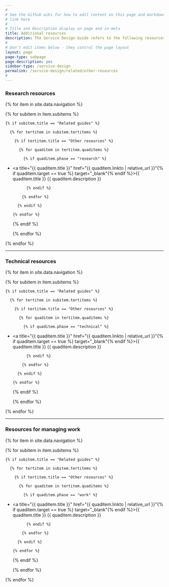 ```yaml
---
#
# See the Github wiki for how to edit content on this page and markdown styles you can use:
# link here
#
# Title and Description display on page and in meta
title: Additional resources
description: The Service Design Guide refers to the following resources. They're collected here for easy reference.
#
# Don't edit items below - they control the page layout
layout: page
page-type: subpage
page-description: yes
sidebar-type: /service-design
permalink: /service-design/related/other-resources
#
---
```


### Research resources

{% for item in site.data.navigation %}

  {% for subitem in item.subitems %}

    {% if subitem.title == "Related guides" %}

      {% for tertitem in subitem.tertitems %}

        {% if tertitem.title == "Other resources" %}

          {% for quaditem in tertitem.quaditems %}

            {% if quaditem.phase == "research" %}

* <a title="{{ quaditem.title }}" href="{{ quaditem.linkto | relative_url }}"{% if quaditem.target == true %} target="_blank"{% endif %}>{{ quaditem.title }}</a>
{{ quaditem.description }}

            {% endif %}

          {% endfor %}

        {% endif %}

      {% endfor %}

    {% endif %}

  {% endfor %}

{% endfor %}

<hr>

### Technical resources

{% for item in site.data.navigation %}

  {% for subitem in item.subitems %}

    {% if subitem.title == "Related guides" %}

      {% for tertitem in subitem.tertitems %}

        {% if tertitem.title == "Other resources" %}

          {% for quaditem in tertitem.quaditems %}

            {% if quaditem.phase == "technical" %}

* <a title="{{ quaditem.title }}" href="{{ quaditem.linkto | relative_url }}"{% if quaditem.target == true %} target="_blank"{% endif %}>{{ quaditem.title }}</a>
{{ quaditem.description }}

            {% endif %}

          {% endfor %}

        {% endif %}

      {% endfor %}

    {% endif %}

  {% endfor %}

{% endfor %}


<hr>

### Resources for managing work

{% for item in site.data.navigation %}

  {% for subitem in item.subitems %}

    {% if subitem.title == "Related guides" %}

      {% for tertitem in subitem.tertitems %}

        {% if tertitem.title == "Other resources" %}

          {% for quaditem in tertitem.quaditems %}

            {% if quaditem.phase == "work" %}

* <a title="{{ quaditem.title }}" href="{{ quaditem.linkto | relative_url }}"{% if quaditem.target == true %} target="_blank"{% endif %}>{{ quaditem.title }}</a>
{{ quaditem.description }}

            {% endif %}

          {% endfor %}

        {% endif %}

      {% endfor %}

    {% endif %}

  {% endfor %}

{% endfor %}
